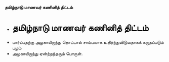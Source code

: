 **தமிழ்நாடு மாணவர் கணினித் திட்டம்**
- # தமிழ்நாடு மாணவர் கணினித் திட்டம்
- பார்ப்பதற்கு அழகாயிருந்து தொட்டால் சாம்பலாக உதிர்ந்துவிடுவதாகக் கருதப்படும் பழம்
- அழகாயிருந்து ஏன்ற்றந்தரும் பொருள்.

